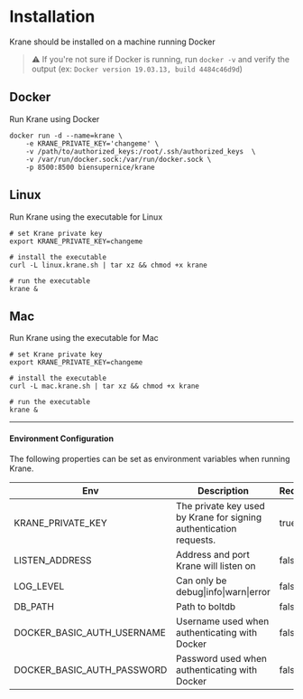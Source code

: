 # Installation

Krane should be installed on a machine running Docker

> ⚠️ If you're not sure if Docker is running, run `docker -v` and verify the output (ex: `Docker version 19.03.13, build 4484c46d9d`)

## Docker

Run Krane using Docker

```
docker run -d --name=krane \
    -e KRANE_PRIVATE_KEY='changeme' \
    -v /path/to/authorized_keys:/root/.ssh/authorized_keys  \
    -v /var/run/docker.sock:/var/run/docker.sock \
    -p 8500:8500 biensupernice/krane
```

## Linux

Run Krane using the executable for Linux

```
# set Krane private key
export KRANE_PRIVATE_KEY=changeme

# install the executable
curl -L linux.krane.sh | tar xz && chmod +x krane

# run the executable
krane &
```

## Mac

Run Krane using the executable for Mac

```
# set Krane private key
export KRANE_PRIVATE_KEY=changeme

# install the executable
curl -L mac.krane.sh | tar xz && chmod +x krane

# run the executable
krane &
```

---

#### Environment Configuration

The following properties can be set as environment variables when running Krane.

| Env                        | Description                                                        | Required | Default        |
| -------------------------- | ------------------------------------------------------------------ | -------- | -------------- |
| KRANE_PRIVATE_KEY          | The private key used by Krane for signing authentication requests. | true     |                |
| LISTEN_ADDRESS             | Address and port Krane will listen on                              | false    | 127.0.0.1:8500 |
| LOG_LEVEL                  | Can only be debug\|info\|warn\|error                               | false    | info           |
| DB_PATH                    | Path to boltdb                                                     | false    | /tmp/krane.db  |
| DOCKER_BASIC_AUTH_USERNAME | Username used when authenticating with Docker                      | false    |                |
| DOCKER_BASIC_AUTH_PASSWORD | Password used when authenticating with Docker                      | false    |                |

